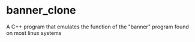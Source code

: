 # banner_clone
A C++ program that emulates the function of the "banner" program found 
on most linux systems

